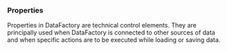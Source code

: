 ### Properties

Properties in DataFactory are technical control elements. They are principally used when DataFactory is connected to other sources of data and when specific actions are to be executed while loading or saving data.

